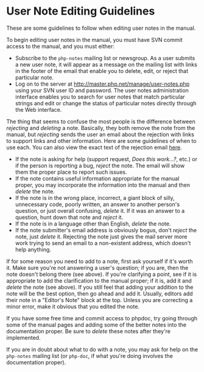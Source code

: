 # User Note Editing Guidelines
These are some guidelines to follow when editing user notes in the manual.

To begin editing user notes in the manual, you must have SVN commit access to the manual, and you must either:
- Subscribe to the `php-notes` mailing list or newsgroup. As a user submits a new user note, it will appear
  as a message on the mailing list with links in the footer of the email that enable you to delete, edit,
  or reject that particular note.
- Log on to the server at http://master.php.net/manage/user-notes.php using your SVN user ID and password.
  The user notes administration interface enables you to search for user notes that match particular strings
  and edit or change the status of particular notes directly through the Web interface.

The thing that seems to confuse the most people is the difference between *rejecting* and *deleting* a note.
Basically, they both remove the note from the manual, but *rejecting* sends the user an email about the rejection
with links to support links and other information. Here are some guidelines of when to use each. You can also view
the exact text of the rejection email [here](https://github.com/php/web-master/blob/master/manage/user-notes.php).
- If the note is asking for help (support request, *Does this work...?*, etc.) or if the person is reporting a bug,
  *reject* the note. The email will show them the proper place to report such issues.
- If the note contains useful information appropriate for the manual proper, you may incorporate the information
  into the manual and then *delete* the note.
- If the note is in the wrong place, incorrect, a giant block of silly, unnecessary code, poorly written, an answer
  to another person's question, or just overall confusing, *delete* it. If it was an answer to a question, hunt down
  that note and *reject* it.
- If the note is in a language other than English, *delete* the note.
- If the note submitter's email address is obviously bogus, don't *reject* the note, just *delete* it.
  Rejecting the note just gives the mail server more work trying to send an email to a non-existent address,
  which doesn't help anything.

If for some reason you need to add to a note, first ask yourself if it's worth it. Make sure you're not answering
a user's question; if you are, then the note doesn't belong there (see above). If you're clarifying a point, see
if it is appropriate to add the clarification to the manual proper; if it is, add it and *delete* the note (see above).
If you still feel that adding your addition to the note will be the best option, then go ahead and add it. Usually, editors
add their note in a "Editor's Note" block at the top. Unless you are correcting a minor error, make it obvious that you edited the note.

If you have some free time and commit access to phpdoc, try going through some of the manual pages and adding some of
the better notes into the documentation proper. Be sure to *delete* these notes after they're implemented.

If you are in doubt about what to do with a note, you may ask for help on the `php-notes` mailing list (or `php-doc`,
if what you're doing involves the documentation proper).
